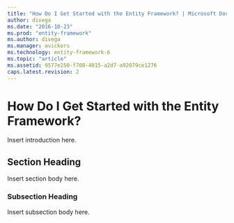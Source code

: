 ```yaml
---
title: "How Do I Get Started with the Entity Framework? | Microsoft Docs"
author: divega
ms.date: "2016-10-23"
ms.prod: "entity-framework"
ms.author: divega
ms.manager: avickers
ms.technology: entity-framework-6
ms.topic: "article"
ms.assetid: 9577e250-f708-4015-a2d7-a92079ce1276
caps.latest.revision: 2
---
```

# How Do I Get Started with the Entity Framework?
Insert introduction here.  
  
## Section Heading  
 Insert section body here.  
  
### Subsection Heading  
 Insert subsection body here.